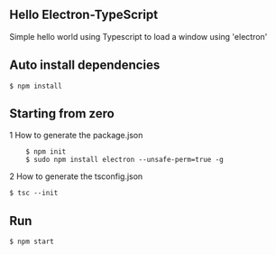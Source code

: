 ## Hello Electron-TypeScript
Simple hello world using Typescript to load a window using 'electron'

## Auto install dependencies
````
$ npm install
````

## Starting from zero
1 How to generate the package.json
````
    $ npm init
    $ sudo npm install electron --unsafe-perm=true -g
````

2 How to generate the tsconfig.json
````
$ tsc --init
````

## Run
````
$ npm start
````
